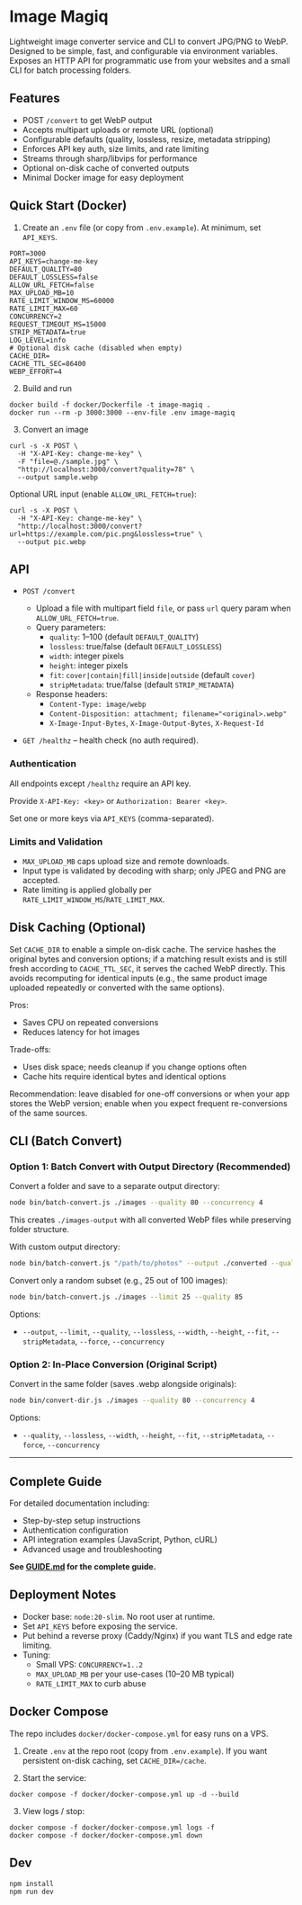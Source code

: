 # Image Magiq

Lightweight image converter service and CLI to convert JPG/PNG to WebP. Designed to be simple, fast, and configurable via environment variables. Exposes an HTTP API for programmatic use from your websites and a small CLI for batch processing folders.

## Features

- POST `/convert` to get WebP output
- Accepts multipart uploads or remote URL (optional)
- Configurable defaults (quality, lossless, resize, metadata stripping)
- Enforces API key auth, size limits, and rate limiting
- Streams through sharp/libvips for performance
- Optional on-disk cache of converted outputs
- Minimal Docker image for easy deployment

## Quick Start (Docker)

1) Create an `.env` file (or copy from `.env.example`). At minimum, set `API_KEYS`.

```
PORT=3000
API_KEYS=change-me-key
DEFAULT_QUALITY=80
DEFAULT_LOSSLESS=false
ALLOW_URL_FETCH=false
MAX_UPLOAD_MB=10
RATE_LIMIT_WINDOW_MS=60000
RATE_LIMIT_MAX=60
CONCURRENCY=2
REQUEST_TIMEOUT_MS=15000
STRIP_METADATA=true
LOG_LEVEL=info
# Optional disk cache (disabled when empty)
CACHE_DIR=
CACHE_TTL_SEC=86400
WEBP_EFFORT=4
```

2) Build and run

```
docker build -f docker/Dockerfile -t image-magiq .
docker run --rm -p 3000:3000 --env-file .env image-magiq
```

3) Convert an image

```
curl -s -X POST \
  -H "X-API-Key: change-me-key" \
  -F "file=@./sample.jpg" \
  "http://localhost:3000/convert?quality=78" \
  --output sample.webp
```

Optional URL input (enable `ALLOW_URL_FETCH=true`):

```
curl -s -X POST \
  -H "X-API-Key: change-me-key" \
  "http://localhost:3000/convert?url=https://example.com/pic.png&lossless=true" \
  --output pic.webp
```

## API

- `POST /convert`
  - Upload a file with multipart field `file`, or pass `url` query param when `ALLOW_URL_FETCH=true`.
  - Query parameters:
    - `quality`: 1–100 (default `DEFAULT_QUALITY`)
    - `lossless`: true/false (default `DEFAULT_LOSSLESS`)
    - `width`: integer pixels
    - `height`: integer pixels
    - `fit`: `cover|contain|fill|inside|outside` (default `cover`)
    - `stripMetadata`: true/false (default `STRIP_METADATA`)
  - Response headers:
    - `Content-Type: image/webp`
    - `Content-Disposition: attachment; filename="<original>.webp"`
    - `X-Image-Input-Bytes`, `X-Image-Output-Bytes`, `X-Request-Id`

- `GET /healthz` – health check (no auth required).

### Authentication

All endpoints except `/healthz` require an API key.

Provide `X-API-Key: <key>` or `Authorization: Bearer <key>`.

Set one or more keys via `API_KEYS` (comma-separated).

### Limits and Validation

- `MAX_UPLOAD_MB` caps upload size and remote downloads.
- Input type is validated by decoding with sharp; only JPEG and PNG are accepted.
- Rate limiting is applied globally per `RATE_LIMIT_WINDOW_MS`/`RATE_LIMIT_MAX`.

## Disk Caching (Optional)

Set `CACHE_DIR` to enable a simple on-disk cache. The service hashes the original bytes and conversion options; if a matching result exists and is still fresh according to `CACHE_TTL_SEC`, it serves the cached WebP directly. This avoids recomputing for identical inputs (e.g., the same product image uploaded repeatedly or converted with the same options).

Pros:
- Saves CPU on repeated conversions
- Reduces latency for hot images

Trade-offs:
- Uses disk space; needs cleanup if you change options often
- Cache hits require identical bytes and identical options

Recommendation: leave disabled for one-off conversions or when your app stores the WebP version; enable when you expect frequent re-conversions of the same sources.

## CLI (Batch Convert)

### Option 1: Batch Convert with Output Directory (Recommended)

Convert a folder and save to a separate output directory:

```bash
node bin/batch-convert.js ./images --quality 80 --concurrency 4
```

This creates `./images-output` with all converted WebP files while preserving folder structure.

With custom output directory:
```bash
node bin/batch-convert.js "/path/to/photos" --output ./converted --quality 90
```

Convert only a random subset (e.g., 25 out of 100 images):
```bash
node bin/batch-convert.js ./images --limit 25 --quality 85
```

Options:
- `--output`, `--limit`, `--quality`, `--lossless`, `--width`, `--height`, `--fit`, `--stripMetadata`, `--force`, `--concurrency`

### Option 2: In-Place Conversion (Original Script)

Convert in the same folder (saves .webp alongside originals):

```bash
node bin/convert-dir.js ./images --quality 80 --concurrency 4
```

Options:
- `--quality`, `--lossless`, `--width`, `--height`, `--fit`, `--stripMetadata`, `--force`, `--concurrency`

---

## Complete Guide

For detailed documentation including:
- Step-by-step setup instructions
- Authentication configuration
- API integration examples (JavaScript, Python, cURL)
- Advanced usage and troubleshooting

**See [GUIDE.md](GUIDE.md) for the complete guide.**

## Deployment Notes

- Docker base: `node:20-slim`. No root user at runtime.
- Set `API_KEYS` before exposing the service.
- Put behind a reverse proxy (Caddy/Nginx) if you want TLS and edge rate limiting.
- Tuning:
  - Small VPS: `CONCURRENCY=1..2`
  - `MAX_UPLOAD_MB` per your use-cases (10–20 MB typical)
  - `RATE_LIMIT_MAX` to curb abuse

## Docker Compose

The repo includes `docker/docker-compose.yml` for easy runs on a VPS.

1) Create `.env` at the repo root (copy from `.env.example`). If you want persistent on-disk caching, set `CACHE_DIR=/cache`.

2) Start the service:

```
docker compose -f docker/docker-compose.yml up -d --build
```

3) View logs / stop:

```
docker compose -f docker/docker-compose.yml logs -f
docker compose -f docker/docker-compose.yml down
```

## Dev

```
npm install
npm run dev
```
